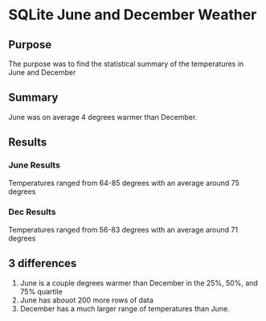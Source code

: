 # SQLite June and December Weather 
## Purpose 
The purpose was to find the statistical summary of the temperatures in June and December  
## Summary 
June was on average 4 degrees warmer than December. 
## Results 
### June Results 
Temperatures ranged from 64-85 degrees with an average around 75 degrees
### Dec Results 
Temperatures ranged from 56-83 degrees with an average around 71 degrees 
## 3 differences 
1. June is  a couple degrees warmer than December in the 25%, 50%, and 75% quartile 
2. June has abouot 200 more rows of data 
3. December has a much larger range of temperatures than June. 
